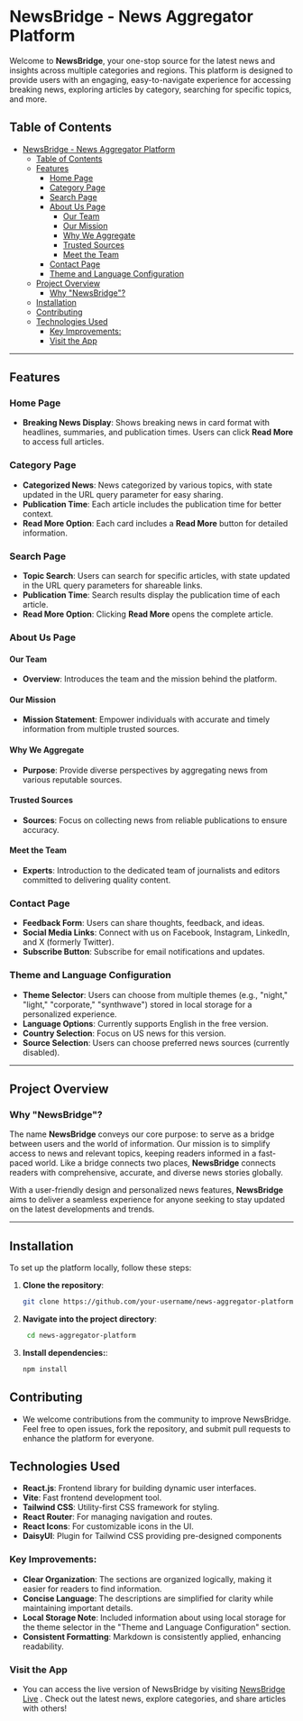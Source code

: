 # NewsBridge - News Aggregator Platform

Welcome to **NewsBridge**, your one-stop source for the latest news and insights across multiple categories and regions. This platform is designed to provide users with an engaging, easy-to-navigate experience for accessing breaking news, exploring articles by category, searching for specific topics, and more.

## Table of Contents

- [NewsBridge - News Aggregator Platform](#newsbridge---news-aggregator-platform)
  - [Table of Contents](#table-of-contents)
  - [Features](#features)
    - [Home Page](#home-page)
    - [Category Page](#category-page)
    - [Search Page](#search-page)
    - [About Us Page](#about-us-page)
      - [Our Team](#our-team)
      - [Our Mission](#our-mission)
      - [Why We Aggregate](#why-we-aggregate)
      - [Trusted Sources](#trusted-sources)
      - [Meet the Team](#meet-the-team)
    - [Contact Page](#contact-page)
    - [Theme and Language Configuration](#theme-and-language-configuration)
  - [Project Overview](#project-overview)
    - [Why "NewsBridge"?](#why-newsbridge)
  - [Installation](#installation)
  - [Contributing](#contributing)
  - [Technologies Used](#technologies-used)
    - [Key Improvements:](#key-improvements)
    - [Visit the App](#visit-the-app)

---

## Features

### Home Page

- **Breaking News Display**: Shows breaking news in card format with headlines, summaries, and publication times. Users can click **Read More** to access full articles.

### Category Page

- **Categorized News**: News categorized by various topics, with state updated in the URL query parameter for easy sharing.
- **Publication Time**: Each article includes the publication time for better context.
- **Read More Option**: Each card includes a **Read More** button for detailed information.

### Search Page

- **Topic Search**: Users can search for specific articles, with state updated in the URL query parameters for shareable links.
- **Publication Time**: Search results display the publication time of each article.
- **Read More Option**: Clicking **Read More** opens the complete article.

### About Us Page

#### Our Team

- **Overview**: Introduces the team and the mission behind the platform.

#### Our Mission

- **Mission Statement**: Empower individuals with accurate and timely information from multiple trusted sources.

#### Why We Aggregate

- **Purpose**: Provide diverse perspectives by aggregating news from various reputable sources.

#### Trusted Sources

- **Sources**: Focus on collecting news from reliable publications to ensure accuracy.

#### Meet the Team

- **Experts**: Introduction to the dedicated team of journalists and editors committed to delivering quality content.

### Contact Page

- **Feedback Form**: Users can share thoughts, feedback, and ideas.
- **Social Media Links**: Connect with us on Facebook, Instagram, LinkedIn, and X (formerly Twitter).
- **Subscribe Button**: Subscribe for email notifications and updates.

### Theme and Language Configuration

- **Theme Selector**: Users can choose from multiple themes (e.g., "night," "light," "corporate," "synthwave") stored in local storage for a personalized experience.
- **Language Options**: Currently supports English in the free version.
- **Country Selection**: Focus on US news for this version.
- **Source Selection**: Users can choose preferred news sources (currently disabled).

---

## Project Overview

### Why "NewsBridge"?

The name **NewsBridge** conveys our core purpose: to serve as a bridge between users and the world of information. Our mission is to simplify access to news and relevant topics, keeping readers informed in a fast-paced world. Like a bridge connects two places, **NewsBridge** connects readers with comprehensive, accurate, and diverse news stories globally.

With a user-friendly design and personalized news features, **NewsBridge** aims to deliver a seamless experience for anyone seeking to stay updated on the latest developments and trends.

---

## Installation

To set up the platform locally, follow these steps:

1. **Clone the repository**:

   ```bash
   git clone https://github.com/your-username/news-aggregator-platform.git
   ```

2. **Navigate into the project directory**:

   ```bash
    cd news-aggregator-platform
   ```

3. **Install dependencies:**:

   ```bash
   npm install
   ```

## Contributing

- We welcome contributions from the community to improve NewsBridge. Feel free to open issues, fork the repository, and submit pull requests to enhance the platform for everyone.

## Technologies Used

- **React.js**: Frontend library for building dynamic user interfaces.
- **Vite**: Fast frontend development tool.
- **Tailwind CSS**: Utility-first CSS framework for styling.
- **React Router**: For managing navigation and routes.
- **React Icons**: For customizable icons in the UI.
- **DaisyUI**: Plugin for Tailwind CSS providing pre-designed components

### Key Improvements:

- **Clear Organization**: The sections are organized logically, making it easier for readers to find information.
- **Concise Language**: The descriptions are simplified for clarity while maintaining important details.
- **Local Storage Note**: Included information about using local storage for the theme selector in the "Theme and Language Configuration" section.
- **Consistent Formatting**: Markdown is consistently applied, enhancing readability.

### Visit the App

- You can access the live version of NewsBridge by visiting [NewsBridge Live](http://your-website-link.com) . Check out the latest news, explore categories, and share articles with others!
